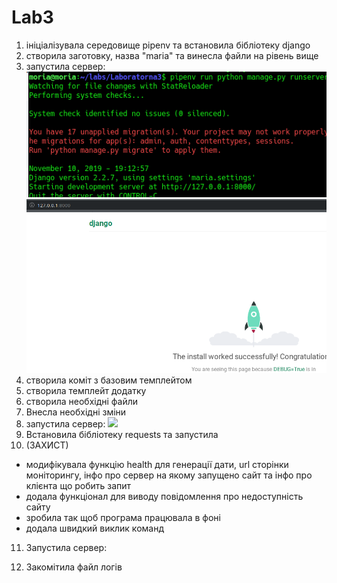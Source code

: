 # Lab3

1. ініціалізувала середовище pipenv та встановила бібліотеку django
2. створила заготовку, назва "maria" та винесла файли на рівень вище
3. запустила сервер:
![](./img/serverrun.png)
![](./img/djangorun.png)
4. створила коміт з базовим темплейтом
5. створила темплейт додатку
6. створила необхідні файли
7. Внесла необхідні зміни
8. запустила сервер:
![](./img/serverrun-browser)
9. Встановила бібліотеку requests та запустила
10. (ЗАХИСТ)
* модифікувала функцію health для генерації дати, url сторінки моніторингу, інфо про сервер на якому запущено сайт та інфо про клієнта що робить запит
* додала функціонал для виводу повідомлення про недоступність сайту
* зробила так щоб програма працювала в фоні
* додала швидкий виклик команд

11. Запустила сервер:

12. Закомітила файл логів

